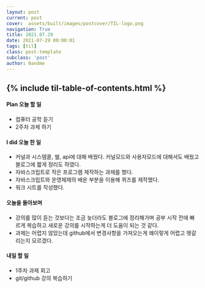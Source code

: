 ```yaml
---
layout: post
current: post
cover:  assets/built/images/postcover/TIL-logo.png
navigation: True
title: 2021.07.29
date: 2021-07-29 00:00:01
tags: [til]
class: post-template
subclass: 'post'
author: 0andme
---
```

{% include til-table-of-contents.html %}
---


<!-- excerpt-start -->

#### Plan 오늘 할 일
+ 컴퓨터 공학 듣기
+ 2주차 과제 하기
  
#### I did 오늘 한 일
+ 커널과 시스템콜, 쉘, api에 대해 배웠다. 커널모드와 사용자모드에 대해서도 배웠고 블로그에 짧게 정리도 하였다.
+ 자바스크립트로 작은 프로그램 제작하는 과제를 했다.
+ 자바스크립트와 운영체제의 배운 부분을 이용해 퀴즈를 제작했다.
+ 워크 시트를 작성했다.

#### 오늘을 돌아보며
+ 강의를 많이 듣는 것보다는 조금 늦더라도 블로그에 정리해가며 공부 시작 전에 빠르게 복습하고 새로운 강의를 시작하는게 더 도움이 되는 것 같다.
+ 과제는 어렵지 않았는데 github에서 변경사항을 가져오는게 왜이렇게 어렵고 헷갈리는지 모르겠다. 

#### 내일 할 일
+ 1주차 과제 회고
+ git/github 강의 복습하기